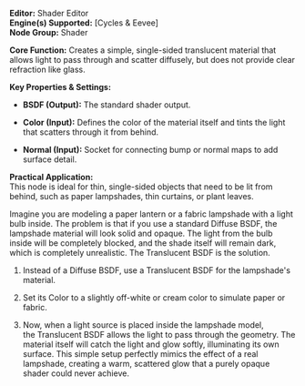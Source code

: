 **Editor:** Shader Editor  
**Engine(s) Supported:** [Cycles & Eevee]  
**Node Group:** Shader

**Core Function:** Creates a simple, single-sided translucent material that allows light to pass through and scatter diffusely, but does not provide clear refraction like glass.

**Key Properties & Settings:**

- **BSDF (Output):** The standard shader output.
    
- **Color (Input):** Defines the color of the material itself and tints the light that scatters through it from behind.
    
- **Normal (Input):** Socket for connecting bump or normal maps to add surface detail.
    

**Practical Application:**  
This node is ideal for thin, single-sided objects that need to be lit from behind, such as paper lampshades, thin curtains, or plant leaves.

Imagine you are modeling a paper lantern or a fabric lampshade with a light bulb inside. The problem is that if you use a standard Diffuse BSDF, the lampshade material will look solid and opaque. The light from the bulb inside will be completely blocked, and the shade itself will remain dark, which is completely unrealistic. The Translucent BSDF is the solution.

1. Instead of a Diffuse BSDF, use a Translucent BSDF for the lampshade's material.
    
2. Set its Color to a slightly off-white or cream color to simulate paper or fabric.
    
3. Now, when a light source is placed inside the lampshade model, the Translucent BSDF allows the light to pass through the geometry. The material itself will catch the light and glow softly, illuminating its own surface. This simple setup perfectly mimics the effect of a real lampshade, creating a warm, scattered glow that a purely opaque shader could never achieve.